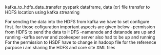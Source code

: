 kafka_to_hdfs_data_transfer
pyspark dataframe, data (or) file transfer to HDFS location using kafka streaming

For sending the data into the HDFS from kafka we have to set configure first.
for those cofiguration important aspects are given below -permission from HDFS to send the
data to HDFS -namenode and datanode are up and running -kafka server and zookeeper server also had to be up and running For the permission
to HSDF have to change in hadoop file for the reference purpose i am sharing the HDFS and core site XML files

